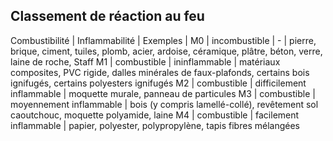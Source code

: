 
## Classement de réaction au feu
 Combustibilité | Inflammabilité | Exemples |
M0 | incombustible | - | pierre, brique, ciment, tuiles, plomb, acier, ardoise, céramique, plâtre, béton, verre, laine de roche, Staff
M1 |	combustible |	ininflammable |	matériaux composites, PVC rigide, dalles minérales de faux-plafonds, certains bois ignifugés, certains polyesters ignifugés
M2 |	combustible |	difficilement inflammable |	moquette murale, panneau de particules
M3 |	combustible |	moyennement inflammable |	bois (y compris lamellé-collé), revêtement sol caoutchouc, moquette polyamide, laine
M4 |	combustible |	facilement inflammable | papier, polyester, polypropylène, tapis fibres mélangées
